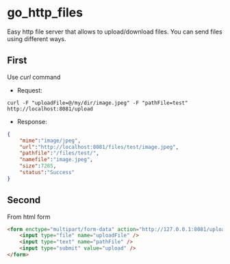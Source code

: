 # go_http_files
Easy http file server that allows to upload/download files.
You can send files using different ways.

## First

Use *curl* command

* Request:
```shell
curl -F "uploadFile=@/my/dir/image.jpeg" -F "pathFile=test" http://localhost:8081/upload
```

* Response:
```json
{
    "mime":"image/jpeg",
    "url":"http://localhost:8081/files/test/image.jpeg",
    "pathfile":"/files/test/",
    "namefile":"image.jpeg",
    "size":7285,
    "status":"Success"
}

```

## Second

From html form

```html
<form enctype="multipart/form-data" action="http://127.0.0.1:8081/upload" method="post">
    <input type="file" name="uploadFile" />
    <input type="text" name="pathFile" />
    <input type="submit" value="upload" />
</form>
```

